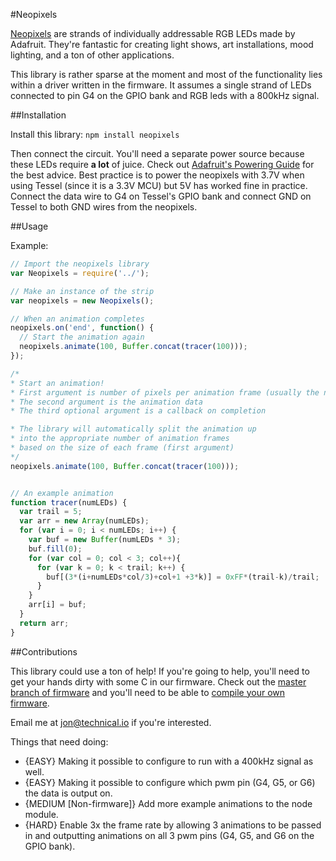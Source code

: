 #Neopixels

[Neopixels](https://learn.adafruit.com/adafruit-neopixel-uberguide) are strands of individually addressable RGB LEDs made by Adafruit. They're fantastic for creating light shows, art installations, mood lighting, and a ton of other applications. 

This library is rather sparse at the moment and most of the functionality lies within a driver written in the firmware. It assumes a single strand of LEDs connected to pin G4 on the GPIO bank and RGB leds with a 800kHz signal. 

##Installation

Install this library:
`npm install neopixels`

Then connect the circuit. You'll need a separate power source because these LEDs require **a lot** of juice. Check out [Adafruit's Powering Guide](https://learn.adafruit.com/adafruit-neopixel-uberguide/power) for the best advice. Best practice is to power the neopixels with 3.7V when using Tessel (since it is a 3.3V MCU) but 5V has worked fine in practice. Connect the data wire to G4 on Tessel's GPIO bank and connect GND on Tessel to both GND wires from the neopixels.

##Usage

Example:
```.js
// Import the neopixels library
var Neopixels = require('../');

// Make an instance of the strip
var neopixels = new Neopixels();

// When an animation completes
neopixels.on('end', function() {
  // Start the animation again
  neopixels.animate(100, Buffer.concat(tracer(100)));
});

/* 
* Start an animation!
* First argument is number of pixels per animation frame (usually the number of pixels in your strip)
* The second argument is the animation data
* The third optional argument is a callback on completion

* The library will automatically split the animation up
* into the appropriate number of animation frames
* based on the size of each frame (first argument)
*/
neopixels.animate(100, Buffer.concat(tracer(100)));


// An example animation
function tracer(numLEDs) {
  var trail = 5;
  var arr = new Array(numLEDs);
  for (var i = 0; i < numLEDs; i++) {
    var buf = new Buffer(numLEDs * 3);
    buf.fill(0);
    for (var col = 0; col < 3; col++){
      for (var k = 0; k < trail; k++) {
        buf[(3*(i+numLEDs*col/3)+col+1 +3*k)] = 0xFF*(trail-k)/trail;
      }
    }
    arr[i] = buf;
  }
  return arr;
}

```

##Contributions

This library could use a ton of help! If you're going to help, you'll need to get your hands dirty with some C in our firmware. Check out the [master branch of firmware](https://github.com/tessel/firmware/tree/master) and you'll need to be able to [compile your own firmware](https://github.com/tessel/firmware/tree/neopixel#compiling).

Email me at jon@technical.io if you're interested.

Things that need doing:
- {EASY} Making it possible to configure to run with a 400kHz signal as well.
- {EASY} Making it possible to configure which pwm pin (G4, G5, or G6) the data is output on.
- {MEDIUM [Non-firmware]} Add more example animations to the node module.
- {HARD} Enable 3x the frame rate by allowing 3 animations to be passed in and outputting animations on all 3 pwm pins (G4, G5, and G6 on the GPIO bank).




